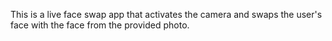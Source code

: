 This is a live face swap app that activates the camera and swaps the user's face with the face from the provided photo.
